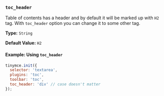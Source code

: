 ### `toc_header`

Table of contents has a header and by default it will be marked up with `H2` tag. With `toc_header` option you can change it to some other tag.

**Type:** `String`

**Default Value:** `H2`

#### Example: Using `toc_header`

```js
tinymce.init({
  selector: 'textarea',
  plugins: 'toc',
  toolbar: 'toc',
  toc_header: 'div' // case doesn't matter
});
```

